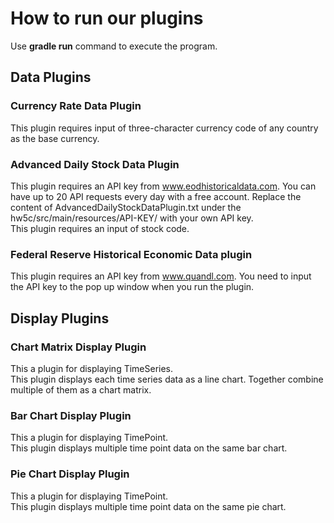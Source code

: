 # How to run our plugins

Use **gradle run** command to execute the program.

## Data Plugins

### Currency Rate Data Plugin
This plugin requires input of three-character currency code of any country as the base currency. 

### Advanced Daily Stock Data Plugin 
This plugin requires an API key from www.eodhistoricaldata.com. You can have up to 20 API requests every day with a free account. Replace the content of AdvancedDailyStockDataPlugin.txt under the hw5c/src/main/resources/API-KEY/ with your own API key.  
This plugin requires an input of stock code.

### Federal Reserve Historical Economic Data plugin 
This plugin requires an API key from www.quandl.com. You need to input the API key to the pop up window when you run the plugin.

## Display Plugins

### Chart Matrix Display Plugin
This a plugin for displaying TimeSeries.  
This plugin displays each time series data as a line chart. Together combine multiple of them as a chart matrix.

### Bar Chart Display Plugin
This a plugin for displaying TimePoint.  
This plugin displays multiple time point data on the same bar chart.

### Pie Chart Display Plugin
This a plugin for displaying TimePoint.  
This plugin displays multiple time point data on the same pie chart.


